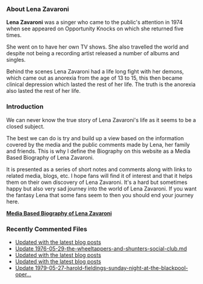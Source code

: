 ### About Lena Zavaroni

<p><strong>Lena Zavaroni</strong> was a singer who came to the public's attention in 1974 when see appeared on Opportunity Knocks on which she returned five times.</p>

<p>She went on to have her own TV shows. She also travelled the world and despite not being a recording artist released a number of albums and singles.</p>

<p>Behind the scenes Lena Zavaroni had a life long fight with her demons, which came out as anorexia from the age of 13 to 15, this then became clinical depression which lasted the rest of her life. The truth is the anorexia also lasted the rest of her life.</p>

### Introduction

<p>We can never know the true story of Lena Zavaroni's life as it seems to be a closed subject.</p>

<p>The best we can do is try and build up a view based on the information covered by the media and the public comments made by Lena, her family and friends. This is why I define the Biography on this website as a Media Based Biography of Lena Zavaroni.</p>

<p>It is presented as a series of short notes and comments along with links to related media, blogs, etc. I hope fans will find it of interest and that it helps them on their own discovery of Lena Zavaroni. It's a hard but sometimes happy but also very sad journey into the world of Lena Zavaroni. If you want the fantasy Lena that some fans seem to then you should end your journey here.</p>

<a href="https://fanzoflenazavaroni.github.io/biography/lena-zavaroni/"><strong>Media Based Biography of Lena Zavaroni</strong></a>

### Recently Commented Files

<!-- BLOG-POST-LIST:START -->
- [Updated with the latest blog posts](https://github.com/FanzOfLenaZavaroni/fanzoflenazavaroni.github.io/commit/992c8d30814f4ffd780cefd7116b9dccd1607a3c)
- [Update 1976-05-29-the-wheeltappers-and-shunters-social-club.md](https://github.com/FanzOfLenaZavaroni/fanzoflenazavaroni.github.io/commit/fdd260edea0d6e859a6c1dd704cdfd5a5d83133f)
- [Updated with the latest blog posts](https://github.com/FanzOfLenaZavaroni/fanzoflenazavaroni.github.io/commit/b66941b03ee813dde0019285414e078b1a7aede6)
- [Updated with the latest blog posts](https://github.com/FanzOfLenaZavaroni/fanzoflenazavaroni.github.io/commit/f4f9e4cec66ac4e55590fd3dd3ba01e86c636d98)
- [Update 1979-05-27-harold-fieldings-sunday-night-at-the-blackpool-oper…](https://github.com/FanzOfLenaZavaroni/fanzoflenazavaroni.github.io/commit/4242d999c33eb90a6979a024ee09682806620ad6)
<!-- BLOG-POST-LIST:END -->
